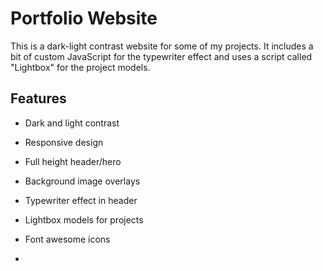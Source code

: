 # Portfolio Website

This is a dark-light contrast website for some of my projects. It includes a bit of custom JavaScript for the typewriter effect and uses a script called "Lightbox" for the project models.

## Features

- Dark and light contrast
- Responsive design
- Full height header/hero
- Background image overlays
- Typewriter effect in header
- Lightbox models for projects
- Font awesome icons

-
